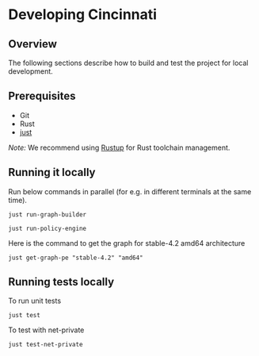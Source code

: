 # Developing Cincinnati

## Overview

The following sections describe how to build and test the project for local development. 


## Prerequisites

* Git
* Rust
* [just](https://github.com/casey/just)

*Note:* We recommend using [Rustup](https://github.com/rust-lang/rustup/blob/master/README.md) for Rust toolchain management. 

## Running it locally

Run below commands in parallel (for e.g. in different terminals at the same time).

```shell
just run-graph-builder
```

```shell
just run-policy-engine
```

Here is the command to get the graph for stable-4.2 amd64 architecture

```shell
just get-graph-pe "stable-4.2" "amd64"
```

## Running tests locally

To run unit tests

```shell
just test
```

To test with net-private

```shell
just test-net-private
```